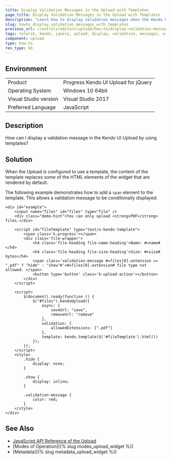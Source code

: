 ```yaml
---
title: Display Validation Messages in the Upload with Templates
page_title: Display Validation Messages in the Upload with Templates
description: "Learn how to display validation messages when the Kendo UI Upload is configured to use a template."
slug: howto_display_validation_messages_with_templates
previous_url: /controls/editors/upload/how-to/display-validation-messages-with-templates
tags: telerik, kendo, jquery, upload, display, validation, messages, using, templates
component: upload
type: how-to
res_type: kb
---
```


## Environment

<table>
 <tr>
  <td>Product</td>
  <td>Progress Kendo UI Upload for jQuery</td>
 </tr>
 <tr>
  <td>Operating System</td>
  <td>Windows 10 64bit</td>
 </tr>
 <tr>
  <td>Visual Studio version</td>
  <td>Visual Studio 2017</td>
 </tr>
 <tr>
  <td>Preferred Language</td>
  <td>JavaScript</td>
 </tr>
</table>

## Description

How can I display a validation message in the Kendo UI Upload by using templates?

## Solution

When the Upload is configured to use a template, the content of the template replaces some of the HTML elements of the widget that are rendered by default.   

The following example demonstrates how to add a `span` element to the template. This allows a validation message to be conditionally displayed.



```dojo
<div id="example">
    <input name="files" id="files" type="file" />
    <div class="demo-hint">You can only upload <strong>PDF</strong> files.</div>

    <script id="fileTemplate" type="text/x-kendo-template">
        <span class='k-progress'></span>
        <div class='file-wrapper'>
            <h4 class='file-heading file-name-heading'>Name: #=name#</h4>
            <h4 class='file-heading file-size-heading'>Size: #=size# bytes</h4>
            <span class='validation-message #=files[0].extension == ".pdf" ? "hide" : "show"#'>#=files[0].extension# file type not allowed. </span>
            <button type='button' class='k-upload-action'></button>
        </div>
    </script>

    <script>
        $(document).ready(function () {
            $("#files").kendoUpload({
                async: {
                    saveUrl: "save",
                    removeUrl: "remove"
                },
                validation: {
                    allowedExtensions: [".pdf"]
                },
                template: kendo.template($('#fileTemplate').html())
            });
        });
    </script>
    <style>
        .hide {
            display: none;
        }

        .show {
            display: inline;
        }

        .validation-message {
            color: red;
        }
    </style>
</div>
```

## See Also

* [JavaScript API Reference of the Upload](/api/javascript/ui/upload)
* [Modes of Operation]({% slug modes_upload_widget %})
* [Metadata]({% slug metadata_upload_widget %})


